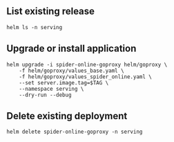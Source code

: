 ## List existing release
```
helm ls -n serving
```

## Upgrade or install application
```
helm upgrade -i spider-online-goproxy helm/goproxy \
    -f helm/goproxy/values_base.yaml \
    -f helm/goproxy/values_spider_online.yaml \
    --set server.image.tag=$TAG \
    --namespace serving \
    --dry-run --debug
```

## Delete existing deployment
```
helm delete spider-online-goproxy -n serving
```
